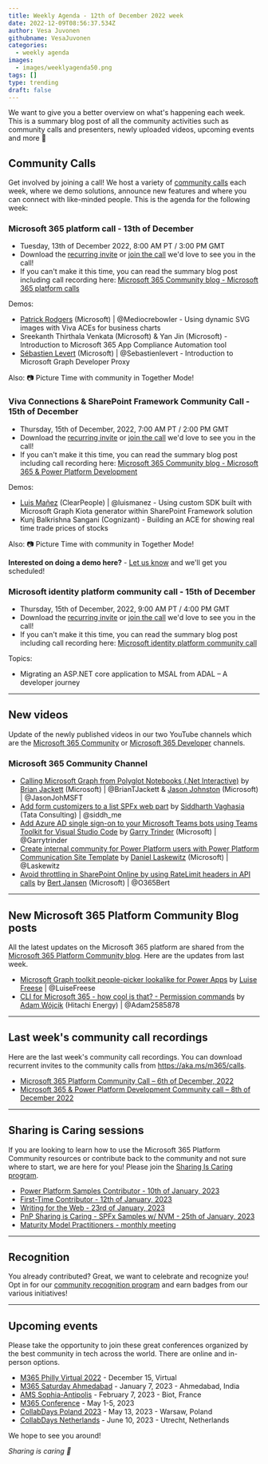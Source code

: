 ```yaml
---
title: Weekly Agenda - 12th of December 2022 week
date: 2022-12-09T08:56:37.534Z
author: Vesa Juvonen
githubname: VesaJuvonen
categories:
  - weekly agenda
images:
  - images/weeklyagenda50.png
tags: []
type: trending
draft: false
---
```



We want to give you a better overview on what's happening each week. This is a summary blog post of all the community activities such as community calls and presenters, newly uploaded videos, upcoming events and more 🚀


## Community Calls

Get involved by joining a call! We host a variety of [community calls](https://aka.ms/m365/calls) each week, where we demo solutions, announce new features and where you can connect with like-minded people. This is the agenda for the following week:

### Microsoft 365 platform call - 13th of December

* Tuesday, 13th of December 2022, 8:00 AM PT / 3:00 PM GMT
* Download the [recurring invite](https://aka.ms/m365-dev-call) or [join the call](https://aka.ms/m365-dev-call-join) we'd love to see you in the call!
* If you can't make it this time, you can read the summary blog post including call recording here: [Microsoft 365 Community blog - Microsoft 365 platform calls](https://pnp.github.io/blog/categories/microsoft-365-platform-call/)

Demos: 

* [Patrick Rodgers](https://twitter.com/mediocrebowler) (Microsoft) | @Mediocrebowler - Using dynamic SVG images with Viva ACEs for business charts
* Sreekanth Thirthala Venkata (Microsoft) & Yan Jin (Microsoft) - Introduction to Microsoft 365 App Compliance Automation tool 
* [Sébastien Levert](https://twitter.com/sebastienlevert) (Microsoft) | @Sebastienlevert - Introduction to Microsoft Graph Developer Proxy



Also: 📷 Picture Time with community in Together Mode!

### Viva Connections & SharePoint Framework Community Call - 15th of December

* Thursday, 15th of December, 2022, 7:00 AM PT / 2:00 PM GMT
* Download the [recurring invite](https://aka.ms/spdev-sig-call) or [join the call](https://aka.ms/spdev-sig-call-join) we'd love to see you in the call!
* If you can't make it this time, you can read the summary blog post including call recording here: [Microsoft 365 Community blog - Microsoft 365 & Power Platform Development](https://pnp.github.io/blog/categories/microsoft-365-developer-community-call/)

Demos: 

* [Luis Mañez](https://twitter.com/luismanez) (ClearPeople) | @luismanez - Using custom SDK built with Microsoft Graph Kiota generator within SharePoint Framework solution
* Kunj Balkrishna Sangani (Cognizant) - Building an ACE for showing real time trade prices of stocks

Also: 📷 Picture Time with community in Together Mode!

**Interested on doing a demo here?** - [Let us know](https://aka.ms/m365pnp/request/demo) and we'll get you scheduled!

### Microsoft identity platform community call - 15th of December

* Thursday, 15th of December, 2022, 9:00 AM PT / 4:00 PM GMT
* Download the [recurring invite](https://aka.ms/IDDEVCommunityCall) or [join the call](https://aka.ms/IDDEVCommunityCall-join) we'd love to see you in the call!
* If you can't make it this time, you can read the summary blog post including call recording here: [Microsoft identity platform community call](https://pnp.github.io/blog/categories/microsoft-identity-platform-community-call/)

Topics:

* Migrating an ASP.NET core application to MSAL from ADAL – A developer journey

---

## New videos

Update of the newly published videos in our two YouTube channels which are the [Microsoft 365 Community](https://www.youtube.com/channel/UC_mKdhw-V6CeCM7gTo_Iy7w) or [Microsoft 365 Developer](https://www.youtube.com/channel/UCV_6HOhwxYLXAGd-JOqKPoQ) channels.

### Microsoft 365 Community Channel

* [Calling Microsoft Graph from Polyglot Notebooks (.Net Interactive)](https://www.youtube.com/watch?v=f2NhkyG0XWk) by [Brian Jackett](https://twitter.com/BrianTJackett) (Microsoft) | @BrianTJackett &  [Jason Johnston](https://twitter.com/JasonJohMSFT) (Microsoft) | @JasonJohMSFT  
* [Add form customizers to a list SPFx web part](https://www.youtube.com/watch?v=1I0uE-IiLEM) by [Siddharth Vaghasia](https://twitter.com/siddh_me) (Tata Consulting) | @siddh_me
* [Add Azure AD single sign-on to your Microsoft Teams bots using Teams Toolkit for Visual Studio Code](https://www.youtube.com/watch?v=rvAf0v3jh0M) by [Garry Trinder](https://twitter.com/garrytrinder) (Microsoft) | @Garrytrinder
* [Create internal community for Power Platform users with Power Platform Communication Site Template](https://www.youtube.com/watch?v=gV3cntVZCM0) by [Daniel Laskewitz](https://twitter.com/laskewitz) (Microsoft) | @Laskewitz
* [Avoid throttling in SharePoint Online by using RateLimit headers in API calls](https://www.youtube.com/watch?v=vnBW66ncs80) by [Bert Jansen](https://twitter.com/O365Bert) (Microsoft) | @O365Bert

---


## New Microsoft 365 Platform Community Blog posts

All the latest updates on the Microsoft 365 platform are shared from the [Microsoft 365 Platform Community blog](https://pnp.github.io/blog/). Here are the updates from last week.

* [Microsoft Graph toolkit people-picker lookalike for Power Apps](https://pnp.github.io/blog/post/microsoft-graph-toolkit-people-picker-lookalike-in-power-apps/) by [Luise Freese](https://twitter.com/LuiseFreese) | @LuiseFreese
* [CLI for Microsoft 365 - how cool is that? - Permission commands](https://pnp.github.io/blog/post/cli-how-cool-is-that-permission-commands/) by [Adam Wójcik](https://twitter.com/Adam25858782) (Hitachi Energy) | @Adam2585878


---

## Last week's community call recordings

Here are the last week's community call recordings. You can download recurrent invites to the community calls from https://aka.ms/m365/calls.

* [Microsoft 365 Platform Community Call – 6th of December, 2022](https://pnp.github.io/blog/microsoft-365-platform-community-call/2022-12-06/)
* [Microsoft 365 & Power Platform Development Community call – 8th of December 2022](https://pnp.github.io/blog/microsoft-365-and-power-platform-development-community-call/2022-12-08/)

---


## Sharing is Caring sessions

If you are looking to learn how to use the Microsoft 365 Platform Community resources or contribute back to the community and not sure where to start, we are here for you! Please join the [Sharing Is Caring program](https://pnp.github.io/sharing-is-caring/).

* [Power Platform Samples Contributor - 10th of January, 2023](https://forms.office.com/pages/responsepage.aspx?id=KtIy2vgLW0SOgZbwvQuRaXDXyCl9DkBHq4A2OG7uLpdUN0hMNTRPWVVWTkhFTk9QQzhFSTRIS1JLSC4u)
* [First-Time Contributor - 12th of January, 2023](https://forms.office.com/pages/responsepage.aspx?id=KtIy2vgLW0SOgZbwvQuRaXDXyCl9DkBHq4A2OG7uLpdUNjAwRVNETlA1MkxIR1MyTEs5STZFVVRJMC4u)
* [Writing for the Web - 23rd of January, 2023](https://forms.office.com/pages/responsepage.aspx?id=KtIy2vgLW0SOgZbwvQuRaXDXyCl9DkBHq4A2OG7uLpdUMFNPNFMyUk9CNFROUjJWTFFGSzdJV0czVC4u)
* [PnP Sharing is Caring - SPFx Samples w/ NVM - 25th of January, 2023](https://forms.office.com/pages/responsepage.aspx?id=KtIy2vgLW0SOgZbwvQuRaXDXyCl9DkBHq4A2OG7uLpdUNEE2SUdTOU1UOEtCTFU3MlM1SERDMlNVNi4u)
* [Maturity Model Practitioners - monthly meeting](https://aka.ms/mm4m365/invite)

---

## Recognition

You already contributed? Great, we want to celebrate and recognize you! Opt in for our [community recognition program](https://pnp.github.io/recognitionprogram/) and earn badges from our various initiatives! 

---

## Upcoming events

Please take the opportunity to join these great conferences organized by the best community in tech across the world. There are online and in-person options.

* [M365 Philly Virtual 2022](https://www.communitydays.org/event/2022-12-15/m365-philly-virtual-2022) - December 15, Virtual
* [M365 Saturday Ahmedabad](https://www.communitydays.org/event/2023-01-07/m365-saturday-ahmedabad) - January 7, 2023 - Ahmedabad, India
* [AMS Sophia-Antipolis](https://www.communitydays.org/event/2023-02-07/ams-sophia-antipolis) - February 7, 2023 - Biot, France
* [M365 Conference](https://sharepointna.com/) - May 1-5, 2023
* [CollabDays Poland 2023](https://www.communitydays.org/event/2023-05-13/collabdays-poland-2023) - May 13, 2023 - Warsaw, Poland
* [CollabDays Netherlands](https://www.communitydays.org/event/2023-06-10/collabdays-netherlands-2023) - June 10, 2023 - Utrecht, Netherlands

We hope to see you around!

_Sharing is caring 🧡_



